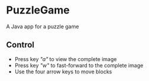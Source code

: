 # PuzzleGame
A Java app for a puzzle game

## Control

- Press key *"a"* to view the complete image
- Press key *"w"* to fast-forward to the complete image
- Use the four arrow keys to move blocks

